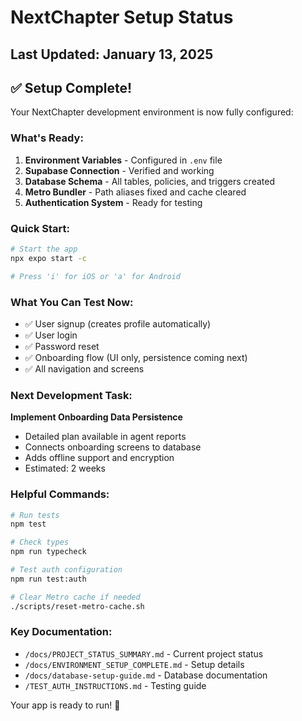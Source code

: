 # NextChapter Setup Status
## Last Updated: January 13, 2025

## ✅ Setup Complete!

Your NextChapter development environment is now fully configured:

### What's Ready:
1. **Environment Variables** - Configured in `.env` file
2. **Supabase Connection** - Verified and working
3. **Database Schema** - All tables, policies, and triggers created
4. **Metro Bundler** - Path aliases fixed and cache cleared
5. **Authentication System** - Ready for testing

### Quick Start:
```bash
# Start the app
npx expo start -c

# Press 'i' for iOS or 'a' for Android
```

### What You Can Test Now:
- ✅ User signup (creates profile automatically)
- ✅ User login
- ✅ Password reset
- ✅ Onboarding flow (UI only, persistence coming next)
- ✅ All navigation and screens

### Next Development Task:
**Implement Onboarding Data Persistence**
- Detailed plan available in agent reports
- Connects onboarding screens to database
- Adds offline support and encryption
- Estimated: 2 weeks

### Helpful Commands:
```bash
# Run tests
npm test

# Check types
npm run typecheck

# Test auth configuration
npm run test:auth

# Clear Metro cache if needed
./scripts/reset-metro-cache.sh
```

### Key Documentation:
- `/docs/PROJECT_STATUS_SUMMARY.md` - Current project status
- `/docs/ENVIRONMENT_SETUP_COMPLETE.md` - Setup details
- `/docs/database-setup-guide.md` - Database documentation
- `/TEST_AUTH_INSTRUCTIONS.md` - Testing guide

Your app is ready to run! 🚀